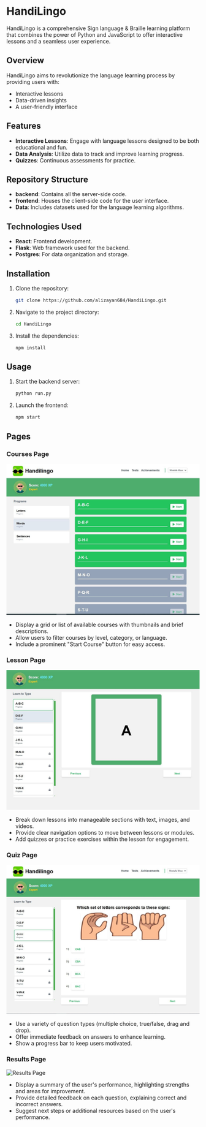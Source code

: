 # HandiLingo

HandiLingo is a comprehensive Sign language & Braille learning platform that combines the power of Python and JavaScript to offer interactive lessons and a seamless user experience.

## Overview
HandiLingo aims to revolutionize the language learning process by providing users with:
- Interactive lessons
- Data-driven insights
- A user-friendly interface

## Features
- **Interactive Lessons**: Engage with language lessons designed to be both educational and fun.
- **Data Analysis**: Utilize data to track and improve learning progress.
- **Quizzes**: Continuous assessments for practice.

## Repository Structure
- **backend**: Contains all the server-side code.
- **frontend**: Houses the client-side code for the user interface.
- **Data**: Includes datasets used for the language learning algorithms.

## Technologies Used
- **React**: Frontend development.
- **Flask**: Web framework used for the backend.
- **Postgres**: For data organization and storage.

## Installation
1. Clone the repository:
   ```bash
   git clone https://github.com/alizayan684/HandiLingo.git
   ```
2. Navigate to the project directory:
   ```bash
   cd HandiLingo
   ```
3. Install the dependencies:
   ```bash
   npm install
   ```

## Usage
1. Start the backend server:
   ```bash
   python run.py
   ```
2. Launch the frontend:
   ```bash
   npm start
   ```

## Pages

### Courses Page
![Courses Page](photo_2024-12-22_23-16-3.jpg)
- Display a grid or list of available courses with thumbnails and brief descriptions.
- Allow users to filter courses by level, category, or language.
- Include a prominent "Start Course" button for easy access.

### Lesson Page
![Lesson Page](photo_2024-12-22_23-16-33.jpg)
- Break down lessons into manageable sections with text, images, and videos.
- Provide clear navigation options to move between lessons or modules.
- Add quizzes or practice exercises within the lesson for engagement.

### Quiz Page
![Quiz Page](photo_2024-12-22_23-16-34.jpg)
- Use a variety of question types (multiple choice, true/false, drag and drop).
- Offer immediate feedback on answers to enhance learning.
- Show a progress bar to keep users motivated.

### Results Page
![Results Page](path/to/results_page_image.png)
- Display a summary of the user's performance, highlighting strengths and areas for improvement.
- Provide detailed feedback on each question, explaining correct and incorrect answers.
- Suggest next steps or additional resources based on the user's performance.
